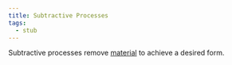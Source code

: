 ```yaml
---
title: Subtractive Processes
tags:
  - stub
---
```


Subtractive processes remove [material](../sculpture/materials-for-making.md) to achieve a desired form.
